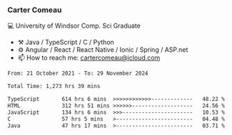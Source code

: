 ### Carter Comeau

💻 University of Windsor Comp. Sci Graduate

- ⚒️ Java / TypeScript / C / Python
- ⚙️ Angular / React / React Native / Ionic / Spring / ASP.net
- 📫 How to reach me: cartercomeau@icloud.com

<!--START_SECTION:waka-->

```txt
From: 21 October 2021 - To: 29 November 2024

Total Time: 1,273 hrs 39 mins

TypeScript       614 hrs 6 mins  >>>>>>>>>>>>-------------   48.22 %
HTML             312 hrs 51 mins >>>>>>-------------------   24.56 %
JavaScript       134 hrs 6 mins  >>>----------------------   10.53 %
C                57 hrs 5 mins   >------------------------   04.48 %
Java             47 hrs 17 mins  >------------------------   03.71 %
```

<!--END_SECTION:waka-->
